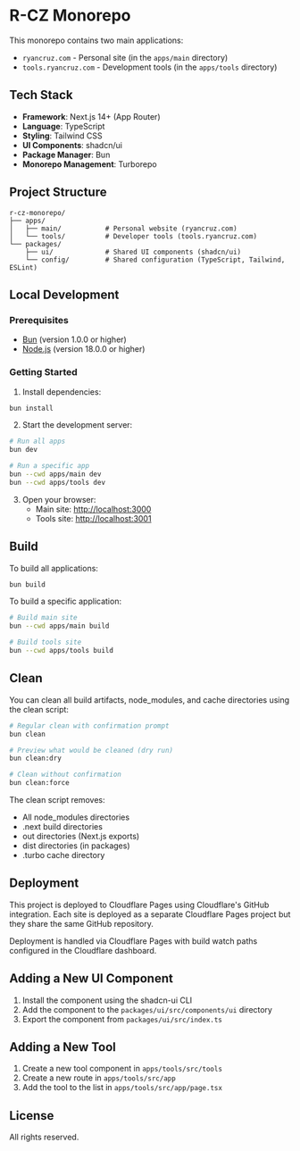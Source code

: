 # R-CZ Monorepo

This monorepo contains two main applications:

- `ryancruz.com` - Personal site (in the `apps/main` directory)
- `tools.ryancruz.com` - Development tools (in the `apps/tools` directory)

## Tech Stack

- **Framework**: Next.js 14+ (App Router)
- **Language**: TypeScript
- **Styling**: Tailwind CSS
- **UI Components**: shadcn/ui
- **Package Manager**: Bun
- **Monorepo Management**: Turborepo

## Project Structure

```
r-cz-monorepo/
├── apps/
│   ├── main/           # Personal website (ryancruz.com)
│   └── tools/          # Developer tools (tools.ryancruz.com)
└── packages/
    ├── ui/             # Shared UI components (shadcn/ui)
    └── config/         # Shared configuration (TypeScript, Tailwind, ESLint)
```

## Local Development

### Prerequisites

- [Bun](https://bun.sh/) (version 1.0.0 or higher)
- [Node.js](https://nodejs.org/) (version 18.0.0 or higher)

### Getting Started

1. Install dependencies:

```bash
bun install
```

2. Start the development server:

```bash
# Run all apps
bun dev

# Run a specific app
bun --cwd apps/main dev
bun --cwd apps/tools dev
```

3. Open your browser:
   - Main site: [http://localhost:3000](http://localhost:3000)
   - Tools site: [http://localhost:3001](http://localhost:3001)

## Build

To build all applications:

```bash
bun build
```

To build a specific application:

```bash
# Build main site
bun --cwd apps/main build

# Build tools site
bun --cwd apps/tools build
```

## Clean

You can clean all build artifacts, node_modules, and cache directories using the clean script:

```bash
# Regular clean with confirmation prompt
bun clean

# Preview what would be cleaned (dry run)
bun clean:dry

# Clean without confirmation
bun clean:force
```

The clean script removes:
- All node_modules directories
- .next build directories
- out directories (Next.js exports)
- dist directories (in packages)
- .turbo cache directory

## Deployment

This project is deployed to Cloudflare Pages using Cloudflare's GitHub integration. Each site is deployed as a separate Cloudflare Pages project but they share the same GitHub repository.

Deployment is handled via Cloudflare Pages with build watch paths configured in the Cloudflare dashboard.

## Adding a New UI Component

1. Install the component using the shadcn-ui CLI
2. Add the component to the `packages/ui/src/components/ui` directory
3. Export the component from `packages/ui/src/index.ts`

## Adding a New Tool

1. Create a new tool component in `apps/tools/src/tools`
2. Create a new route in `apps/tools/src/app`
3. Add the tool to the list in `apps/tools/src/app/page.tsx`

## License

All rights reserved.
